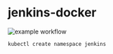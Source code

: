 # jenkins-docker
![example workflow](https://github.com/mallond/jenkins-docker/actions/workflows/dockerpush.yml/badge.svg)

```
kubectl create namespace jenkins
```

